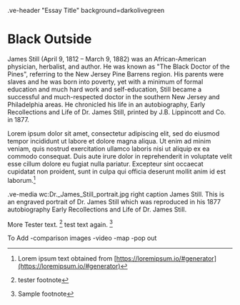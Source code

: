 .ve-header "Essay Title" background=darkolivegreen



# Black Outside #

James Still (April 9, 1812 – March 9, 1882) was an African-American physician, herbalist, and author. He was known as "The Black Doctor of the Pines", referring to the New Jersey Pine Barrens region. His parents were slaves and he was born into poverty, yet with a minimum of formal education and much hard work and self-education, Still became a successful and much-respected doctor in the southern New Jersey and Philadelphia areas. He chronicled his life in an autobiography, Early Recollections and Life of Dr. James Still, printed by J.B. Lippincott and Co. in 1877.



Lorem ipsum dolor sit amet, consectetur adipiscing elit, sed do eiusmod tempor incididunt ut labore et dolore magna aliqua. Ut enim ad minim veniam, quis nostrud exercitation ullamco laboris nisi ut aliquip ex ea commodo consequat. Duis aute irure dolor in reprehenderit in voluptate velit esse cillum dolore eu fugiat nulla pariatur. Excepteur sint occaecat cupidatat non proident, sunt in culpa qui officia deserunt mollit anim id est laborum.[^1]


.ve-media wc:Dr._James_Still_portrait.jpg right 
caption James Still. This is an engraved portrait of Dr. James Still which was reproduced in his 1877 autobiography Early Recollections and Life of Dr. James Still.





More Tester text. [^2]
test text again. [^3]

[^1]: Lorem ipsum text obtained from [https://loremipsum.io/#generator](https://loremipsum.io/#generator)
[^2]: tester footnote
[^3]: Sample footnote 








To Add
-comparison images
-video
-map
-pop out
